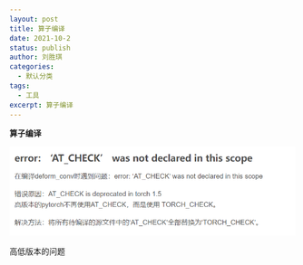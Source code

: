 ```yaml
---
layout: post
title: 算子编译
date: 2021-10-2
status: publish
author: 刘胜琪
categories: 
  - 默认分类
tags: 
  - 工具
excerpt: 算子编译
---
```


**算子编译**

![](2021-10-2-算子编译.assets/image-20211002185841458.png)

高低版本的问题
